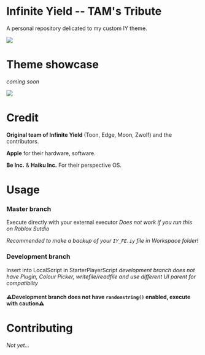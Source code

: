 # Infinite Yield -- TAM's Tribute
A personal repository delicated to my custom IY theme.

![](https://media.discordapp.net/attachments/1127984104294592603/1140300769753567402/I-think-it_s-good.webp?width=336&height=432)

# Theme showcase
*coming soon*

![](https://media.discordapp.net/stickers/1031938879290347540.webp?size=160)

# Credit
**Original team of Infinite Yield** (Toon, Edge, Moon, Zwolf) and the contributors.

**Apple** for their hardware, software.

**Be Inc.** & **Haiku Inc.** For their perspective OS.



# Usage
### **Master** branch
Execute directly with your external executor
*Does not work if you run this on Roblox Sutdio*

*Recommended to make a backup of your `IY_FE.iy` file in Workspace folder!*


### **Development** branch
Insert into LocalScript in StarterPlayerScript 
*development branch does not have Plugin, Colour Picker, writefile/readfile and use different UI parent for compatibilty*
#### ⚠️Development branch does not have `randomstring()` enabled, execute with caution⚠️


# Contributing
*Not yet...*


